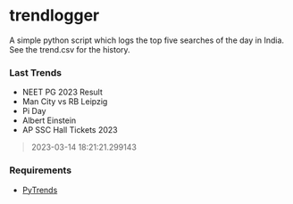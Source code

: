# trendlogger
A simple python script which logs the top five searches of the day in India.<br>See the trend.csv for the history.<br>

<!-- Last Trends -->
### Last Trends
* NEET PG 2023 Result
* Man City vs RB Leipzig
* Pi Day
* Albert Einstein
* AP SSC Hall Tickets 2023
> 2023-03-14 18:21:21.299143

<!-- Requirements -->
### Requirements
* [PyTrends](https://github.com/dreyco676/pytrends)
